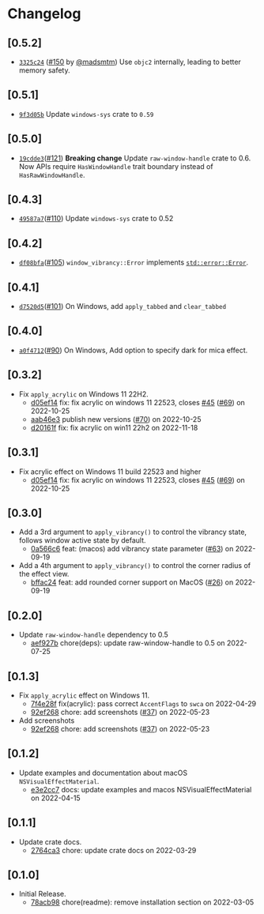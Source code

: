 # Changelog

## \[0.5.2]

- [`3325c24`](https://github.com/tauri-apps/window-vibrancy/commit/3325c24bccbca19f6b93b11adfa0e3b2ab595f73) ([#150](https://github.com/tauri-apps/window-vibrancy/pull/150) by [@madsmtm](https://github.com/tauri-apps/window-vibrancy/../../madsmtm)) Use `objc2` internally, leading to better memory safety.

## \[0.5.1]

- [`9f3d05b`](https://github.com/tauri-apps/window-vibrancy/commit/9f3d05bc3ce6e413e0a08e286490fc937debfe8d) Update `windows-sys` crate to `0.59`

## \[0.5.0]

-   [`19cdde3`](https://github.com/tauri-apps/window-vibrancy/commit/19cdde3274a7be7e3f3caf117bc741f5284b6fc4)([#121](https://github.com/tauri-apps/window-vibrancy/pull/121))
    **Breaking change** Update `raw-window-handle` crate to 0.6. Now APIs
    require `HasWindowHandle` trait boundary instead of `HasRawWindowHandle`.

## \[0.4.3]

-   [`49587a7`](https://github.com/tauri-apps/window-vibrancy/commit/49587a7b366845048e3945bf525847c01c54d170)([#110](https://github.com/tauri-apps/window-vibrancy/pull/110))
    Update `windows-sys` crate to 0.52

## \[0.4.2]

-   [`df08bfa`](https://github.com/tauri-apps/window-vibrancy/commit/df08bfad8a5346a0ff00f372834011a162180cb2)([#105](https://github.com/tauri-apps/window-vibrancy/pull/105))
    `window_vibrancy::Error` implements
    [`std::error::Error`](https://doc.rust-lang.org/std/error/trait.Error.html).

## \[0.4.1]

-   [`d7520d5`](https://github.com/tauri-apps/window-vibrancy/commit/d7520d5083e4d49cf63ba69566dceade8a8b3712)([#101](https://github.com/tauri-apps/window-vibrancy/pull/101))
    On Windows, add `apply_tabbed` and `clear_tabbed`

## \[0.4.0]

-   [`a0f4712`](https://github.com/tauri-apps/window-vibrancy/commit/a0f4712db58cb1cb3685383de4d634fd5bda6383)([#90](https://github.com/tauri-apps/window-vibrancy/pull/90))
    On Windows, Add option to specify dark for mica effect.

## \[0.3.2]

-   Fix `apply_acrylic` on Windows 11 22H2.
    -   [d05ef14](https://github.com/tauri-apps/window-vibrancy/commit/d05ef146b94a8ca66e091e62be112a1c57d14563)
        fix: fix acrylic on windows 11 22523, closes
        [#45](https://github.com/tauri-apps/window-vibrancy/pull/45)
        ([#69](https://github.com/tauri-apps/window-vibrancy/pull/69)) on
        2022-10-25
    -   [aab46e3](https://github.com/tauri-apps/window-vibrancy/commit/aab46e35eaf014d63920999c4e0132baeb55fc50)
        publish new versions
        ([#70](https://github.com/tauri-apps/window-vibrancy/pull/70)) on
        2022-10-25
    -   [d20161f](https://github.com/tauri-apps/window-vibrancy/commit/d20161fc1892908839e4f7d715e16256b2d96900)
        fix: fix acrylic on win11 22h2 on 2022-11-18

## \[0.3.1]

-   Fix acrylic effect on Windows 11 build 22523 and higher
    -   [d05ef14](https://github.com/tauri-apps/window-vibrancy/commit/d05ef146b94a8ca66e091e62be112a1c57d14563)
        fix: fix acrylic on windows 11 22523, closes
        [#45](https://github.com/tauri-apps/window-vibrancy/pull/45)
        ([#69](https://github.com/tauri-apps/window-vibrancy/pull/69)) on
        2022-10-25

## \[0.3.0]

-   Add a 3rd argument to `apply_vibrancy()` to control the vibrancy state,
    follows window active state by default.
    -   [0a566c6](https://github.com/tauri-apps/window-vibrancy/commit/0a566c6cefca0371ce0e19cce8b9c7c7a7ae1f12)
        feat: (macos) add vibrancy state parameter
        ([#63](https://github.com/tauri-apps/window-vibrancy/pull/63)) on
        2022-09-19
-   Add a 4th argument to `apply_vibrancy()` to control the corner radius of the
    effect view.
    -   [bffac24](https://github.com/tauri-apps/window-vibrancy/commit/bffac24a783dfd6c4d147d7bed6d5abc1d126acf)
        feat: add rounded corner support on MacOS
        ([#26](https://github.com/tauri-apps/window-vibrancy/pull/26)) on
        2022-09-19

## \[0.2.0]

-   Update `raw-window-handle` dependency to 0.5
    -   [aef927b](https://github.com/tauri-apps/window-vibrancy/commit/aef927b7378e834c2b14df13de785770c812c8a0)
        chore(deps): update raw-window-handle to 0.5 on 2022-07-25

## \[0.1.3]

-   Fix `apply_acrylic` effect on Windows 11.
    -   [7f4e28f](https://github.com/tauri-apps/window-vibrancy/commit/7f4e28fba82bfc70673cc48ca1aabec2356bdccd)
        fix(acrylic): pass correct `AccentFlags` to `swca` on 2022-04-29
    -   [92ef268](https://github.com/tauri-apps/window-vibrancy/commit/92ef268006686fcdc9b8a3dd09d2b71b5140bd7f)
        chore: add screenshots
        ([#37](https://github.com/tauri-apps/window-vibrancy/pull/37)) on
        2022-05-23
-   Add screenshots
    -   [92ef268](https://github.com/tauri-apps/window-vibrancy/commit/92ef268006686fcdc9b8a3dd09d2b71b5140bd7f)
        chore: add screenshots
        ([#37](https://github.com/tauri-apps/window-vibrancy/pull/37)) on
        2022-05-23

## \[0.1.2]

-   Update examples and documentation about macOS `NSVisualEffectMaterial`.
    -   [e3e2cc7](https://github.com/tauri-apps/window-vibrancy/commit/e3e2cc7323a830305ef84001edfd7a7678d098d7)
        docs: update examples and macos NSVisualEffectMaterial on 2022-04-15

## \[0.1.1]

-   Update crate docs.
    -   [2764ca3](https://github.com/tauri-apps/window-vibrancy/commit/2764ca398661b7f4045b39883914f67e299a7fe4)
        chore: update crate docs on 2022-03-29

## \[0.1.0]

-   Initial Release.
    -   [78acb98](https://github.com/tauri-apps/window-vibrancy/commit/78acb9800f9a67ff5793de0b45b78225d91e2947)
        chore(readme): remove installation section on 2022-03-05
